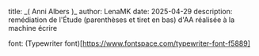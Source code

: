 
title:  &lowbar;( Anni Albers )&lowbar;
author: LenaMK
date: 2025-04-29
description: remédiation de l'Étude (parenthèses et tiret en bas) d'AA réalisée à la machine écrire

font: (Typewriter font)[https://www.fontspace.com/typewriter-font-f5889]